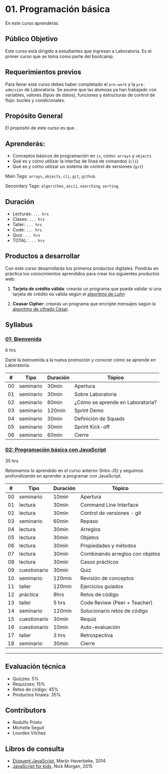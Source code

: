 # 01. Programación básica

En este curso aprenderás

## Público Objetivo

Este curso está dirigido a estudiantes que ingresan a Laboratoria. Es el primer
curso que se toma como parte del bootcamp.

## Requerimientos previos

Para llevar este curso debes haber completado el `pre-work` y la `pre-admisión`
de Laboratoria. Se asume que las alumnas ya han trabajado con variables,
valores (tipos de datos), funciones y estructuras de control de flujo: bucles
y condicionales.

## Propósito General

El propósito de este curso es que .

## Aprenderás:

* Conceptos básicos de programación en `js`, como: `arrays` y `objects`
* Qué es y cómo utilizar la interfaz de línea de comandos (`cli`)
* Qué es y cómo utilizar un sistema de control de versiones (`git`)

Main Tags:
 `arrays`, `objects`, `cli`, `git`, `github`.

Secondary Tags:
`algorithms`, `ascii`, `searching`, `sorting`.

## Duración

* Lecturas: `... hrs`
* Clases: `... hrs`
* Taller: `... hrs`
* Code: `... hrs`
* Quiz: `... hrs`
* TOTAL: `... hrs`

## Productos a desarrollar

Con este curso desarrollarás tus primeros productos digitales. Pondrás en
práctica los conocimientos aprendidos para crear los siguientes productos web:

1. **Tarjeta de crédito válida**: crearás un programa que pueda validar si una
tarjeta de crédito es válida según el
[algoritmo de Luhn](https://es.wikipedia.org/wiki/Algoritmo_de_Luhn)

2. **Ceasar Cipher**: crearás un programa que encripte mensajes según la
[algoritmo de cifrado César](https://es.wikipedia.org/wiki/Cifrado_C%C3%A9sar).

## Syllabus

### [01: Bienvenida](01-welcome)

6 hrs

Darle la bienvenida a la nueva promoción y conocer cómo se aprende en
Laboratoria.

| # | Tipo | Duración | Tópico
| - | ---- | -------- | ------
| 00 | seminario | 30min | Apertura
| 01 | seminario | 30min | Sobre Laboratoria
| 02 | seminario | 60min | ¿Cómo se aprende en Laboratoria?
| 03 | seminario | 120min | Sprint Demo
| 04 | seminario | 30min | Definición de Squads
| 05 | seminario | 30min | Sprint Kick-off
| 06 | seminario | 60min | Cierre

### [02: Programación básica con JavaScript](02-basic-programming)

35 hrs

Retomamos lo aprendido en el curso anterior (Intro JS) y seguimos profundizando
en aprender a programar con JavaScript.

| # | Tipo | Duración | Tópico
| - | ---- | -------- | ------
| 00 | seminario | 10min | Apertura
| 01 | lectura | 30min | Command Line Interface
| 02 | lectura | 30min | Control de versiones - git
| 03 | seminario | 60min | Repaso
| 04 | lectura | 30min | Arreglos
| 05 | lectura | 30min | Objetos
| 06 | lectura | 30min | Propiedades y métodos
| 07 | lectura | 30min | Combinando arreglos con objetos
| 08 | lectura | 30min | Casos prácticos
| 09 | cuestionario | 30min | Quiz
| 10 | seminario | 120min | Revisión de conceptos
| 11 | taller | 120min |  Ejercicios guiados
| 12 | práctica | 8hrs | Retos de código
| 13 | taller | 5 hrs | Code Review (Peer + Teacher)
| 14 | seminario | 120min | Solucionario retos de código
| 15 | cuestionario | 30min | Requiz
| 16 | cuestionario | 10min | Auto-evaluación
| 17 | taller | 3 hrs |  Retrospectiva
| 18 | seminario | 30min | Cierre


* * *

## Evaluación técnica
* Quizzes: 5%
* Requizzes: 15%
* Retos de código: 45%
* Productos finales: 35%

## Contributors

* Rodulfo Prieto
* Michelle Seguil
* Lourdes Vilchez

## Libros de consulta

* [Eloquent JavaScript](http://eloquentjavascript.net/), Marijn Haverbeke, 2014
* [JavaScript for kids](http://pepa.holla.cz/wp-content/uploads/2015/11/JavaScript-for-Kids.pdf), Nick Morgan, 2015
